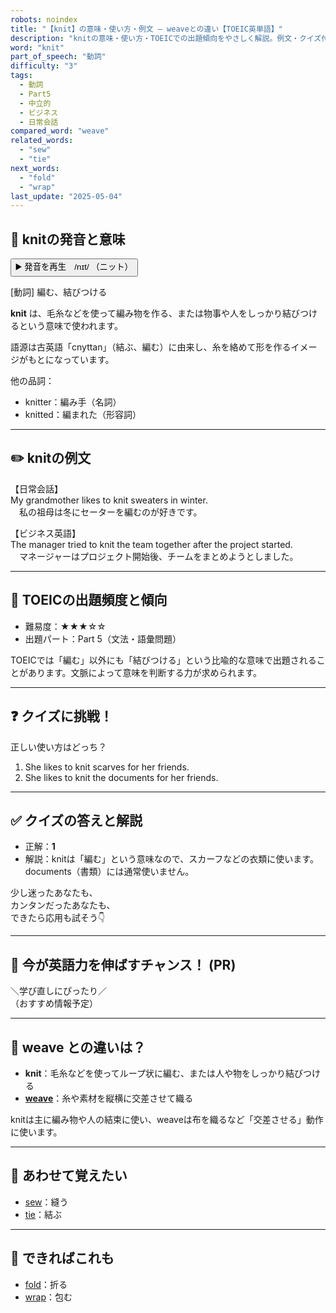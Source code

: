 ```yaml
---
robots: noindex
title: "【knit】の意味・使い方・例文 ― weaveとの違い【TOEIC英単語】"
description: "knitの意味・使い方・TOEICでの出題傾向をやさしく解説。例文・クイズ付きでweaveとの違いもわかりやすく学べます。"
word: "knit"
part_of_speech: "動詞"
difficulty: "3"
tags:
  - 動詞
  - Part5
  - 中立的
  - ビジネス
  - 日常会話
compared_word: "weave"
related_words:
  - "sew"
  - "tie"
next_words:
  - "fold"
  - "wrap"
last_update: "2025-05-04"
---
```


## 🔰 knitの発音と意味

<button class="play-audio" onclick="playTTS('knit')">
  <span class="play-audio-main">
    ▶️ 発音を再生　/nɪt/
  </span>
  <span class="play-audio-sub">
    （ニット）
  </span>
</button>

[動詞] 編む、結びつける

**knit** は、毛糸などを使って編み物を作る、または物事や人をしっかり結びつけるという意味で使われます。

語源は古英語「cnyttan」（結ぶ、編む）に由来し、糸を絡めて形を作るイメージがもとになっています。

他の品詞：  
- knitter：編み手（名詞）
- knitted：編まれた（形容詞）

---

## ✏️ knitの例文

【日常会話】  
My grandmother likes to knit sweaters in winter.  
　私の祖母は冬にセーターを編むのが好きです。

【ビジネス英語】  
The manager tried to knit the team together after the project started.  
　マネージャーはプロジェクト開始後、チームをまとめようとしました。

---

## 🎯 TOEICの出題頻度と傾向

- 難易度：★★★☆☆
- 出題パート：Part 5（文法・語彙問題）

TOEICでは「編む」以外にも「結びつける」という比喩的な意味で出題されることがあります。文脈によって意味を判断する力が求められます。

---

## ❓ クイズに挑戦！

正しい使い方はどっち？

1. She likes to knit scarves for her friends.  
2. She likes to knit the documents for her friends.

---

## ✅ クイズの答えと解説

- 正解：**1**
- 解説：knitは「編む」という意味なので、スカーフなどの衣類に使います。documents（書類）には通常使いません。

少し迷ったあなたも、  
カンタンだったあなたも、  
できたら応用も試そう👇️

---

## 🚀 今が英語力を伸ばすチャンス！ (PR)

<div class="info-center">
＼学び直しにぴったり／<br>  
（おすすめ情報予定）
</div>

---

## 🤔  weave との違いは？

- **knit**：毛糸などを使ってループ状に編む、または人や物をしっかり結びつける
- **[weave](/word/weave/)**：糸や素材を縦横に交差させて織る

knitは主に編み物や人の結束に使い、weaveは布を織るなど「交差させる」動作に使います。

---

## 🧩 あわせて覚えたい

- [sew](/word/sew/)：縫う
- [tie](/word/tie/)：結ぶ

---

## 📖 できればこれも

- [fold](/word/fold/)：折る
- [wrap](/word/wrap/)：包む

<!-- cvid: aid44_bid41 -->
